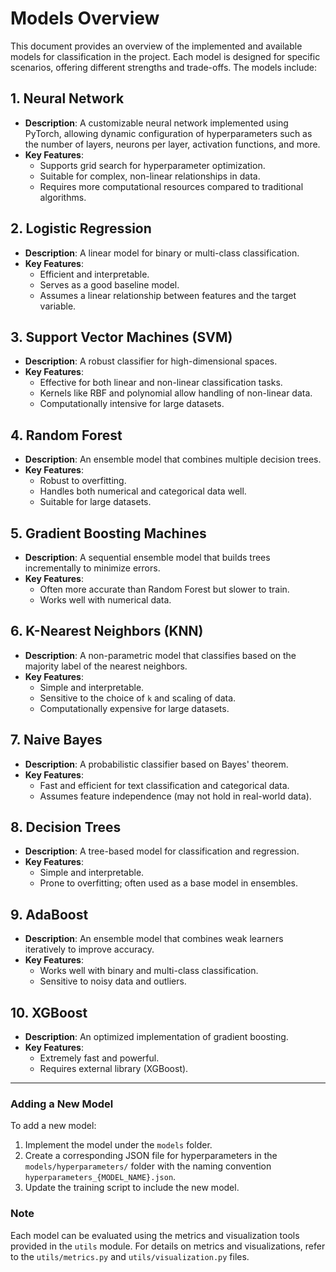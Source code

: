 # Models Overview

This document provides an overview of the implemented and available models for classification in the project. Each model is designed for specific scenarios, offering different strengths and trade-offs. The models include:

## 1. Neural Network
- **Description**: A customizable neural network implemented using PyTorch, allowing dynamic configuration of hyperparameters such as the number of layers, neurons per layer, activation functions, and more.
- **Key Features**:
  - Supports grid search for hyperparameter optimization.
  - Suitable for complex, non-linear relationships in data.
  - Requires more computational resources compared to traditional algorithms.

## 2. Logistic Regression
- **Description**: A linear model for binary or multi-class classification.
- **Key Features**:
  - Efficient and interpretable.
  - Serves as a good baseline model.
  - Assumes a linear relationship between features and the target variable.

## 3. Support Vector Machines (SVM)
- **Description**: A robust classifier for high-dimensional spaces.
- **Key Features**:
  - Effective for both linear and non-linear classification tasks.
  - Kernels like RBF and polynomial allow handling of non-linear data.
  - Computationally intensive for large datasets.

## 4. Random Forest
- **Description**: An ensemble model that combines multiple decision trees.
- **Key Features**:
  - Robust to overfitting.
  - Handles both numerical and categorical data well.
  - Suitable for large datasets.

## 5. Gradient Boosting Machines
- **Description**: A sequential ensemble model that builds trees incrementally to minimize errors.
- **Key Features**:
  - Often more accurate than Random Forest but slower to train.
  - Works well with numerical data.

## 6. K-Nearest Neighbors (KNN)
- **Description**: A non-parametric model that classifies based on the majority label of the nearest neighbors.
- **Key Features**:
  - Simple and interpretable.
  - Sensitive to the choice of `k` and scaling of data.
  - Computationally expensive for large datasets.

## 7. Naive Bayes
- **Description**: A probabilistic classifier based on Bayes' theorem.
- **Key Features**:
  - Fast and efficient for text classification and categorical data.
  - Assumes feature independence (may not hold in real-world data).

## 8. Decision Trees
- **Description**: A tree-based model for classification and regression.
- **Key Features**:
  - Simple and interpretable.
  - Prone to overfitting; often used as a base model in ensembles.

## 9. AdaBoost
- **Description**: An ensemble model that combines weak learners iteratively to improve accuracy.
- **Key Features**:
  - Works well with binary and multi-class classification.
  - Sensitive to noisy data and outliers.

## 10. XGBoost
- **Description**: An optimized implementation of gradient boosting.
- **Key Features**:
  - Extremely fast and powerful.
  - Requires external library (XGBoost).

---

### Adding a New Model
To add a new model:
1. Implement the model under the `models` folder.
2. Create a corresponding JSON file for hyperparameters in the `models/hyperparameters/` folder with the naming convention `hyperparameters_{MODEL_NAME}.json`.
3. Update the training script to include the new model.

### Note
Each model can be evaluated using the metrics and visualization tools provided in the `utils` module. For details on metrics and visualizations, refer to the `utils/metrics.py` and `utils/visualization.py` files.

